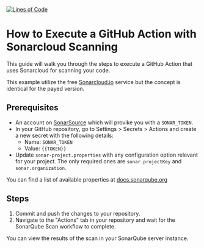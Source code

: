 [![Lines of Code](https://sonarcloud.io/api/project_badges/measure?project=Mathmagicians_sonarqube&metric=ncloc)](https://sonarcloud.io/summary/new_code?id=Mathmagicians_sonarqube)

# How to Execute a GitHub Action with Sonarcloud Scanning
This guide will walk you through the steps to execute a GitHub Action that uses Sonarcloud for scanning your code.

This example utilize the free [Sonarcloud.io](https://sonarcloud.io/) service but the concept is identical for the payed version.

## Prerequisites

- An account on [SonarSource](https://www.sonarsource.com/products/sonarcloud/) which will provike you with a `SONAR_TOKEN`. 
- In your GitHub repository, go to Settings > Secrets > Actions and create a new secret with the following details:
  - Name: `SONAR_TOKEN`
  - Value: `{{TOKEN}}`
- Update `sonar-project.properties` with any configuration option relevant for your project. The only required ones are `sonar.projectKey` and `sonar.organization`.

You can find a list of available properties at [docs.sonarqube.org](https://docs.sonarqube.org/latest/analyzing-source-code/analysis-parameters/)

## Steps

1. Commit and push the changes to your repository.
2. Navigate to the "Actions" tab in your repository and wait for the SonarQube Scan workflow to complete.

You can view the results of the scan in your SonarQube server instance.
